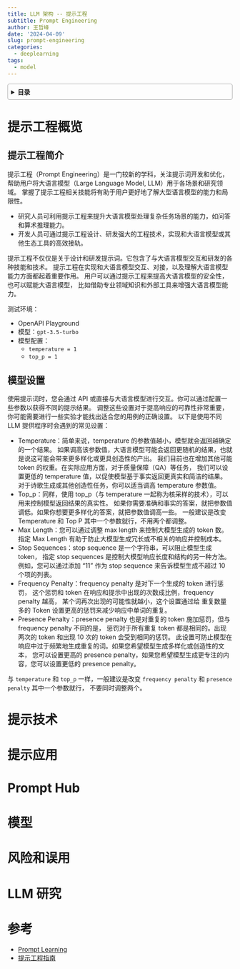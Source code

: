 ```yaml
---
title: LLM 架构 -- 提示工程
subtitle: Prompt Engineering
author: 王哲峰
date: '2024-04-09'
slug: prompt-engineering
categories:
  - deeplearning
tags:
  - model
---
```


<style>
details {
    border: 1px solid #aaa;
    border-radius: 4px;
    padding: .5em .5em 0;
}
summary {
    font-weight: bold;
    margin: -.5em -.5em 0;
    padding: .5em;
}
details[open] {
    padding: .5em;
}
details[open] summary {
    border-bottom: 1px solid #aaa;
    margin-bottom: .5em;
}
img {
    pointer-events: none;
}
</style>

<details><summary>目录</summary><p>

- [提示工程概览](#提示工程概览)
  - [提示工程简介](#提示工程简介)
  - [模型设置](#模型设置)
- [提示技术](#提示技术)
- [提示应用](#提示应用)
- [Prompt Hub](#prompt-hub)
- [模型](#模型)
- [风险和误用](#风险和误用)
- [LLM 研究](#llm-研究)
- [参考](#参考)
</p></details><p></p>

# 提示工程概览

## 提示工程简介

提示工程（Prompt Engineering）是一门较新的学科，关注提示词开发和优化，
帮助用户将大语言模型（Large Language Model, LLM）用于各场景和研究领域。
掌握了提示工程相关技能将有助于用户更好地了解大型语言模型的能力和局限性。

* 研究人员可利用提示工程来提升大语言模型处理复杂任务场景的能力，如问答和算术推理能力。
* 开发人员可通过提示工程设计、研发强大的工程技术，实现和大语言模型或其他生态工具的高效接轨。

提示工程不仅仅是关于设计和研发提示词。它包含了与大语言模型交互和研发的各种技能和技术。
提示工程在实现和大语言模型交互、对接，以及理解大语言模型能力方面都起着重要作用。
用户可以通过提示工程来提高大语言模型的安全性，也可以赋能大语言模型，
比如借助专业领域知识和外部工具来增强大语言模型能力。

测试环境：

* OpenAPI Playground
* 模型：`gpt-3.5-turbo`
* 模型配置：
    - `temperature = 1`
    - `top_p = 1`

## 模型设置

使用提示词时，您会通过 API 或直接与大语言模型进行交互。你可以通过配置一些参数以获得不同的提示结果。
调整这些设置对于提高响应的可靠性非常重要，你可能需要进行一些实验才能找出适合您的用例的正确设置。
以下是使用不同 LLM 提供程序时会遇到的常见设置：

* Temperature：简单来说，temperature 的参数值越小，模型就会返回越确定的一个结果。
  如果调高该参数值，大语言模型可能会返回更随机的结果，也就是说这可能会带来更多样化或更具创造性的产出。
  我们目前也在增加其他可能 token 的权重。在实际应用方面，对于质量保障（QA）等任务，
  我们可以设置更低的 temperature 值，以促使模型基于事实返回更真实和简洁的结果。
  对于诗歌生成或其他创造性任务，你可以适当调高 temperature 参数值。
* Top_p：同样，使用 top_p（与 temperature 一起称为核采样的技术），可以用来控制模型返回结果的真实性。
  如果你需要准确和事实的答案，就把参数值调低。如果你想要更多样化的答案，就把参数值调高一些。
  一般建议是改变 Temperature 和 Top P 其中一个参数就行，不用两个都调整。
* Max Length：您可以通过调整 max length 来控制大模型生成的 token 数。
  指定 Max Length 有助于防止大模型生成冗长或不相关的响应并控制成本。
* Stop Sequences：stop sequence 是一个字符串，可以阻止模型生成 token，
  指定 stop sequences 是控制大模型响应长度和结构的另一种方法。
  例如，您可以通过添加 “11” 作为 stop sequence 来告诉模型生成不超过 10 个项的列表。
* Frequency Penalty：frequency penalty 是对下一个生成的 token 进行惩罚，
  这个惩罚和 token 在响应和提示中出现的次数成比例，frequency penalty 越高，
  某个词再次出现的可能性就越小，这个设置通过给 重复数量多的 Token 设置更高的惩罚来减少响应中单词的重复。
* Presence Penalty：presence penalty 也是对重复的 token 施加惩罚，但与 frequency penalty 不同的是，
  惩罚对于所有重复 token 都是相同的。出现两次的 token 和出现 10 次的 token 会受到相同的惩罚。
  此设置可防止模型在响应中过于频繁地生成重复的词。如果您希望模型生成多样化或创造性的文本，
  您可以设置更高的 presence penalty，如果您希望模型生成更专注的内容，您可以设置更低的 presence penalty。

与 `temperature` 和 `top_p` 一样，一般建议是改变 `frequency penalty` 和 `presence penalty` 其中一个参数就行，
不要同时调整两个。


# 提示技术

# 提示应用

# Prompt Hub



# 模型

# 风险和误用


# LLM 研究


# 参考

* [Prompt Learning](https://zhuanlan.zhihu.com/p/442486331)
* [提示工程指南](https://www.promptingguide.ai/zh)
